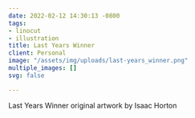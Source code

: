 ```yaml
---
date: 2022-02-12 14:30:13 -0800
tags:
- linocut
- illustration
title: Last Years Winner
client: Personal
image: "/assets/img/uploads/last-years_winner.png"
multiple_images: []
svg: false

---
```

Last Years Winner original artwork by Isaac Horton